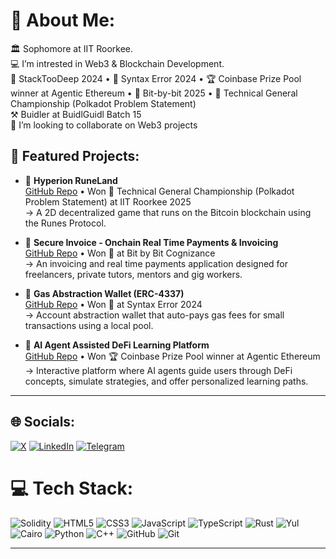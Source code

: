 # 💫 About Me:
🏛️ Sophomore at IIT Roorkee. <br>💻 I’m intrested in Web3 & Blockchain Development. <br>🥇 StackTooDeep 2024 • 🥇 Syntax Error 2024  • 🏆 Coinbase Prize Pool winner at Agentic Ethereum • 🥇 Bit-by-bit 2025 • 🥇 Technical General Championship (Polkadot Problem Statement) <br> ⚒️ Buidler at BuidlGuidl Batch 15 <br>👯 I’m looking to collaborate on Web3 projects 

## 🚀 Featured Projects: 
  
- 🧠 **Hyperion RuneLand**  
  [GitHub Repo](https://github.com/amsorrytola/Hyperion-RuneLand) •  Won 🥇 Technical General Championship (Polkadot Problem Statement) at IIT Roorkee  2025  
  → A 2D decentralized game that runs on the Bitcoin blockchain using the Runes Protocol.

- 🌉 **Secure Invoice - Onchain Real Time Payments & Invoicing**  
  [GitHub Repo](https://github.com/Av1ralS1ngh/Velmora) • Won 🥇 at Bit by Bit Cognizance  
  → An invoicing and real time payments application designed for freelancers, private tutors, mentors and gig workers.

- 🔋 **Gas Abstraction Wallet (ERC-4337)**  
  [GitHub Repo](https://github.com/Av1ralS1ngh/Gas-Modulation-App)  • Won 🥇 at Syntax Error 2024  
  → Account abstraction wallet that auto-pays gas fees for small transactions using a local pool. 

- 🧠 **AI Agent Assisted DeFi Learning Platform**  
  [GitHub Repo](https://github.com/arnavkirti/DeFi-Dojo) •  Won 🏆 Coinbase Prize Pool winner at Agentic Ethereum  
  → Interactive platform where AI agents guide users through DeFi concepts, simulate strategies, and offer personalized learning paths.

---

## 🌐 Socials:
 [![X](https://img.shields.io/badge/X-black.svg?logo=X&logoColor=white)](https://x.com/amsorrytola) [![LinkedIn](https://img.shields.io/badge/LinkedIn-0A66C2.svg?logo=linkedin&logoColor=white)](https://www.linkedin.com/in/ansari-talha/) [![Telegram](https://img.shields.io/badge/-26A5E4.svg?logo=telegram&logoColor=white)](https://t.me/tolaamsorry)



# 💻 Tech Stack:
 ![Solidity](https://img.shields.io/badge/Solidity-%23363636.svg?style=for-the-badge&logo=solidity&logoColor=white) ![HTML5](https://img.shields.io/badge/html5-%23E34F26.svg?style=for-the-badge&logo=html5&logoColor=white) ![CSS3](https://img.shields.io/badge/css3-%231572B6.svg?style=for-the-badge&logo=css3&logoColor=white) ![JavaScript](https://img.shields.io/badge/javascript-%23323330.svg?style=for-the-badge&logo=javascript&logoColor=%23F7DF1E) ![TypeScript](https://img.shields.io/badge/typescript-%23007ACC.svg?style=for-the-badge&logo=typescript&logoColor=white) ![Rust](https://img.shields.io/badge/rust-%23000000.svg?style=for-the-badge&logo=rust&logoColor=white) ![Yul](https://img.shields.io/badge/Yul-%23696969.svg?style=for-the-badge&logo=ethereum&logoColor=white) ![Cairo](https://img.shields.io/badge/Cairo-%23001E36.svg?style=for-the-badge&logo=starknet&logoColor=white) ![Python](https://img.shields.io/badge/python-3670A0?style=for-the-badge&logo=python&logoColor=ffdd54) ![C++](https://img.shields.io/badge/c++-%2300599C.svg?style=for-the-badge&logo=c%2B%2B&logoColor=white) ![GitHub](https://img.shields.io/badge/github-%23121011.svg?style=for-the-badge&logo=github&logoColor=white) ![Git](https://img.shields.io/badge/git-%23F05033.svg?style=for-the-badge&logo=git&logoColor=white) 

---
